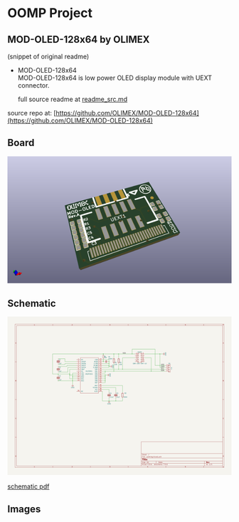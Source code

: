 # OOMP Project  
## MOD-OLED-128x64  by OLIMEX  
  
(snippet of original readme)  
  
- MOD-OLED-128x64  
MOD-OLED-128x64 is low power OLED display module with UEXT connector.  
  
  full source readme at [readme_src.md](readme_src.md)  
  
source repo at: [https://github.com/OLIMEX/MOD-OLED-128x64](https://github.com/OLIMEX/MOD-OLED-128x64)  
## Board  
  
[![working_3d.png](working_3d_600.png)](working_3d.png)  
## Schematic  
  
[![working_schematic.png](working_schematic_600.png)](working_schematic.png)  
  
[schematic pdf](working_schematic.pdf)  
## Images  
